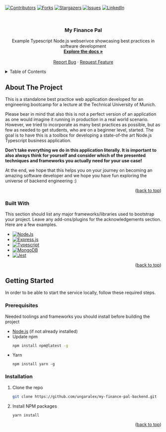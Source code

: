 <a name="readme-top"></a>

<!-- PROJECT SHIELDS -->
[![Contributors][contributors-shield]][contributors-url]
[![Forks][forks-shield]][forks-url]
[![Stargazers][stars-shield]][stars-url]
[![Issues][issues-shield]][issues-url]
[![LinkedIn][linkedin-shield]][linkedin-url]



<!-- PROJECT LOGO -->
<br />
<div align="center">
<h3 align="center">My Finance Pal</h3>

  <p align="center">
    Example Typescript Node.js webserivce showcasing best practices in software development
    <br />
    <a href="https://github.com/ungaralex/my-finance-pal-backend"><strong>Explore the docs »</strong></a>
    <br />
    <br />
    <a href="https://github.com/ungaralex/my-finance-pal-backend/issues">Report Bug</a>
    ·
    <a href="https://github.com/ungaralex/my-finance-pal-backend/issues">Request Feature</a>
  </p>
</div>



<!-- TABLE OF CONTENTS -->
<details>
  <summary>Table of Contents</summary>
  <ol>
    <li>
      <a href="#about-the-project">About The Project</a>
      <ul>
        <li><a href="#built-with">Built With</a></li>
      </ul>
    </li>
    <li>
      <a href="#getting-started">Getting Started</a>
      <ul>
        <li><a href="#prerequisites">Prerequisites</a></li>
        <li><a href="#installation">Installation</a></li>
      </ul>
    </li>
    <li><a href="#usage">Usage</a></li>
  </ol>
</details>



<!-- ABOUT THE PROJECT -->
## About The Project

This is a standalone best practice web application developed for an engineering bootcamp
for a lecture at the Technical University of Munich.

Please bear in mind that also this is not a perfect version of an application as one would
imagine it running in production in a real world scenario. However, we tried to incorporate
as many best practices as possible, but as few as needed to get students, who are
on a beginner level, started. The goal is to have this is a toolbox for developing a state-of-the
art Node.js Typescript business application.

**Don't take everything we do in this application literally. It is important to also always think
for yourself and consider which of the presented techniques and frameworks you actually
need for your use case!**

At the end, we hope that this helps you on your journey on becoming an amazing software 
developer and we hope you have fun exploring the universe of backend engineering :)

<p align="right">(<a href="#readme-top">back to top</a>)</p>



### Built With

This section should list any major frameworks/libraries used to bootstrap your project. Leave any add-ons/plugins for the acknowledgements section. Here are a few examples.

* [![NodeJs][Nodejs]][Node-url]
* [![Express.js][Expressjs]][Express-url]
* [![Typescript][Typescript]][Typescript-url]
* [![MongoDB][MongoDB]][Mongodb-url]
* [![Jest][Jest]][Jest-url]

<p align="right">(<a href="#readme-top">back to top</a>)</p>



<!-- GETTING STARTED -->
## Getting Started

In order to be able to start the service locally, follow these required steps.

### Prerequisites

Needed toolings and frameworks you should install before building the project
* [Node.js](https://nodejs.org/en/download) (if not already installed)
* Update npm
  ```sh
  npm install npm@latest -g
  ```
* Yarn
   ```shell
  npm install yarn -g
  ```

### Installation

1. Clone the repo
   ```sh
   git clone https://github.com/ungaralex/my-finance-pal-backend.git
   ```
2. Install NPM packages
   ```sh
   yarn install
   ```

<p align="right">(<a href="#readme-top">back to top</a>)</p>



<!-- MARKDOWN LINKS & IMAGES -->
<!-- https://www.markdownguide.org/basic-syntax/#reference-style-links -->
[contributors-shield]: https://img.shields.io/github/contributors/ungaralex/my-finance-pal-backend.svg?style=for-the-badge
[contributors-url]: https://github.com/ungaralex/my-finance-pal-backend/graphs/contributors
[forks-shield]: https://img.shields.io/github/forks/ungaralex/my-finance-pal-backend.svg?style=for-the-badge
[forks-url]: https://github.com/ungaralex/my-finance-pal-backend/network/members
[stars-shield]: https://img.shields.io/github/stars/ungaralex/my-finance-pal-backend.svg?style=for-the-badge
[stars-url]: https://github.com/ungaralex/my-finance-pal-backend/stargazers
[issues-shield]: https://img.shields.io/github/issues/ungaralex/my-finance-pal-backend.svg?style=for-the-badge
[issues-url]: https://github.com/ungaralex/my-finance-pal-backend/issues
[linkedin-shield]: https://img.shields.io/badge/-LinkedIn-black.svg?style=for-the-badge&logo=linkedin&colorB=555
[linkedin-url]: https://www.linkedin.com/in/alexander-ungar

[Expressjs]: https://img.shields.io/badge/Express-grey?style=for-the-badge&logo=express&logoColor=red
[Express-url]: https://expressjs.com/
[Nodejs]: https://img.shields.io/badge/Node.js-black?style=for-the-badge&logo=nodedotjs&logoColor=green
[Node-url]: https://nodejs.org/en
[Typescript]: https://img.shields.io/badge/Typescript-white?style=for-the-badge&logo=typescript&logoColor=blue
[Typescript-url]: https://www.typescriptlang.org/
[MongoDB]: https://img.shields.io/badge/MongoDB-purple?style=for-the-badge&logo=mongodb&logoColor=green
[Mongodb-url]: https://www.mongodb.com/
[Jest]: https://img.shields.io/badge/Jest-orange?style=for-the-badge&logo=jest&logoColor=white
[Jest-url]: https://jestjs.io/